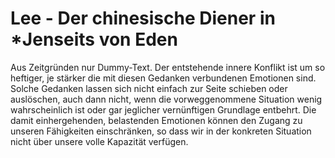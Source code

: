 # Lee - Der chinesische Diener in *Jenseits von Eden

Aus Zeitgründen nur Dummy-Text.
Der entstehende innere Konflikt ist um so heftiger, je stärker die mit diesen Gedanken verbundenen Emotionen sind.	
Solche Gedanken lassen sich nicht einfach zur Seite schieben oder auslöschen, auch dann nicht, wenn die vorweggenommene 
Situation wenig wahrscheinlich ist oder gar jeglicher vernünftigen Grundlage entbehrt. Die damit einhergehenden, belastenden 
Emotionen können den Zugang zu unseren Fähigkeiten einschränken, 
so dass wir in der konkreten Situation nicht über unsere volle Kapazität verfügen.